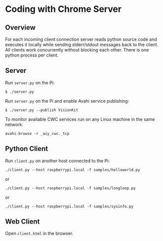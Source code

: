 # Coding with Chrome Server

## Overview

For each incoming client connection server reads python source code and executes
it locally while sending stderr/stdout messages back to the client. All clients
work concurrently without blocking each other. There is one python process per
client.

## Server

Run `server.py` on the Pi:

```
$ ./server.py
```

Run `server.py` on the Pi and enable Avahi service publishing:

```
$ ./server.py --publish VisionKit
```

To monitor available CWC services run on any Linux machine in the same network:

```
avahi-browse -r _aiy_cwc._tcp
```

## Python Client

Run `client.py` on another host connected to the Pi:
```
./client.py --host raspberrypi.local -f samples/helloworld.py
```
or
```
./client.py --host raspberrypi.local -f samples/longloop.py
```
or
```
./client.py --host raspberrypi.local -f samples/sysinfo.py
```

## Web Client

Open `client.html` in the browser.
